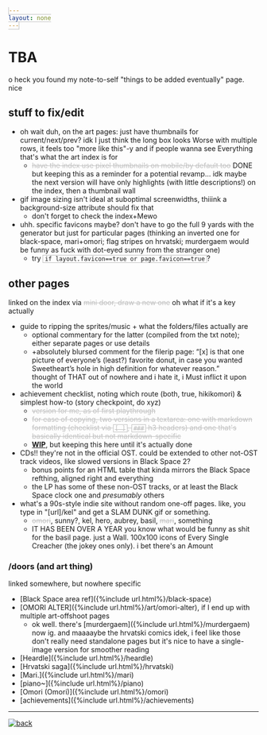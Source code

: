 ```yaml
---
layout: none
---
```

<style>del{color:#bfbfbf;} code{border:1px solid #bfbfbf; padding:0 .25em;}</style>

# TBA
o heck you found my note-to-self "things to be added eventually" page. nice

## stuff to fix/edit
- oh wait duh, on the art pages: just have thumbnails for current/next/prev? idk I just think the long box looks Worse with multiple rows, it feels too "more like this"-y and if people wanna see Everything that's what the art index is for
	- ~~have the index use pixel thumbnails on mobile/by default too~~ DONE but keeping this as a reminder for a potential revamp... idk maybe the next version will have only highlights (with little descriptions!) on the index, then a thumbnail wall
- gif image sizing isn't ideal at suboptimal screenwidths, thiiink a background-size attribute should fix that
	- don't forget to check the index+Mewo
- uhh. specific favicons maybe? don't have to go the full 9 yards with the generator but just for particular pages (thinking an inverted one for black-space, mari+omori; flag stripes on hrvatski; murdergaem would be funny as fuck with dot-eyed sunny from the stranger one)
	- try `if layout.favicon==true or page.favicon==true`?

## other pages
linked on the index via ~~mini door, draw a new one~~ oh what if it's a key actually
- guide to ripping the sprites/music + what the folders/files actually are
	- optional commentary for the latter (compiled from the txt note); either separate pages or use details
	- +absolutely blursed comment for the filerip page: “[x] is that one picture of everyone’s (least?) favorite donut, in case you wanted Sweetheart’s hole in high definition for whatever reason.”  
	thought of THAT out of nowhere and i hate it, i Must inflict it upon the world
- achievement checklist, noting which route (both, true, hikikomori) & simplest how-to (story checkpoint, do xyz)
	- ~~version for me, as of first playthrough~~
	- ~~for ease of copying, two versions in a textarea: one with markdown formatting (checklist via ``[ ]``, ``###`` h3 headers) and one that's basically identical but not markdown-specific~~
	- **[WIP](achievements)**, but keeping this here until it's actually done
- CDs!! they're not in the official OST. could be extended to other not-OST track videos, like slowed versions in Black Space 2?
	- bonus points for an HTML table that kinda mirrors the Black Space refthing, aligned right and everything
	- the LP has some of these non-OST tracks, or at least the Black Space clock one and *presumably* others
- what's a 90s-style indie site without random one-off pages. like, you type in "[url]/kel" and get a SLAM DUNK gif or something.
	- ~~omori~~, sunny?, kel, hero, aubrey, basil, ~~mari~~, something
	- IT HAS BEEN OVER A YEAR you know what would be funny as shit for the basil page. just a Wall. 100x100 icons of Every Single Creacher (the jokey ones only). i bet there's an Amount

### /doors (and art thing)
linked somewhere, but nowhere specific
- [Black Space area ref]({%include url.html%}/black-space)
- [OMORI ALTER]({%include url.html%}/art/omori-alter), if I end up with multiple art-offshoot pages
	- ok well. there's [murdergaem]({%include url.html%}/murdergaem) now ig. and maaaaybe the hrvatski comics idek, i feel like those don't really need standalone pages but it's nice to have a single-image version for smoother reading
- [Heardle]({%include url.html%}/heardle)
- [Hrvatski saga]({%include url.html%}/hrvatski)
- [Mari.]({%include url.html%}/mari)
- [piano~]({%include url.html%}/piano)
- [Omori (Omori)]({%include url.html%}/omori)
- [achievements]({%include url.html%}/achievements)

----

<a href="a-space"><img src="{%include url.html%}/assets/img/fork-mini.png" alt="back"></a>